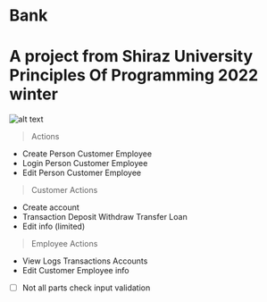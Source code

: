 # Bank
# A project from Shiraz University Principles Of Programming 2022 winter
![alt text](https://github.com/rzr1r/Bank/blob/development/img.PNG)
> Actions
- Create Person Customer Employee
- Login Person Customer Employee
- Edit Person Customer Employee
> Customer Actions
- Create account
- Transaction Deposit Withdraw Transfer Loan
- Edit info (limited)
> Employee Actions
- View Logs Transactions Accounts
- Edit Customer Employee info


- [ ] Not all parts check input validation

